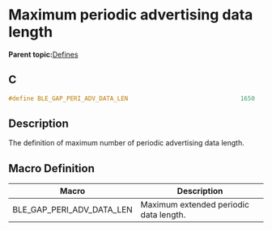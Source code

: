 # Maximum periodic advertising data length

**Parent topic:**[Defines](GUID-9781CD29-3C4B-41EE-8F98-355D2AA99482.md)

## C

```c
#define BLE_GAP_PERI_ADV_DATA_LEN                               1650
```

## Description

The definition of maximum number of periodic advertising data length.

## Macro Definition

|Macro|Description|
|-----|-----------|
|BLE\_GAP\_PERI\_ADV\_DATA\_LEN|Maximum extended periodic data length.|

